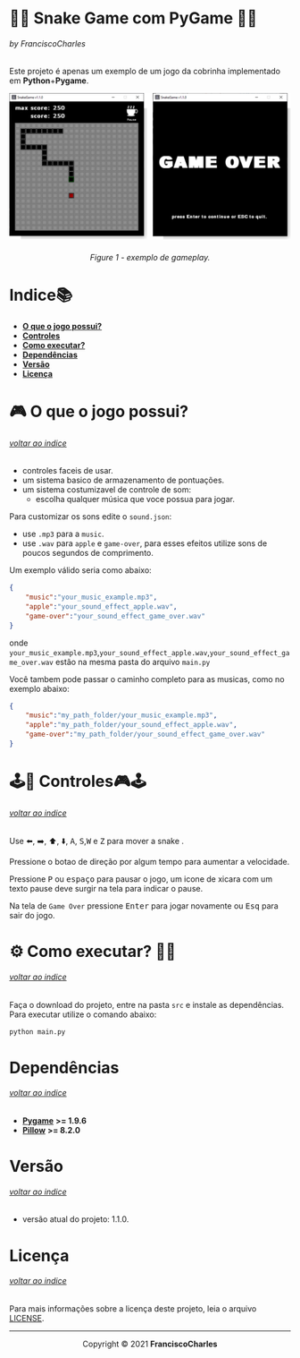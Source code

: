 <p align="center">
  <h1>🐍🍎 Snake Game com PyGame 🍎🐍</h1>
  <h6>by <i>FranciscoCharles</i></h6>
</p>
<p align="justify">

Este projeto é apenas um exemplo de um jogo da cobrinha implementado em **Python**+**Pygame**.
</p>

<div align="center">
    <img src="./src/images/snake_game.png" width="600">
    <br>
    <h6>
        Figure 1 - exemplo de gameplay.
    </h6>  
</div>

# <a name=index>Indice📚</a>
- [**O que o jogo possui?**](#o_que_o_jogo_possui)
- [**Controles**](#controles)
- [**Como executar?**](#run)
- [**Dependências**](#dependencies)
- [**Versão**](#version)
- [**Licença**](#license)

# **<a name=o_que_o_jogo_possui>🎮 O que o jogo possui?</a>** <h6>[voltar ao indice](#index)</h6>

 - controles faceis de usar.
 - um sistema basico de armazenamento de pontuações.
 - um sistema costumizavel de controle de som: 
    + escolha qualquer música que voce possua para jogar.

Para customizar os sons edite o `sound.json`:
  - use `.mp3` para a `music`.
  - use `.wav` para `apple` e `game-over`, para esses efeitos utilize sons de poucos segundos de comprimento.

Um exemplo válido seria como abaixo:
```json
{
    "music":"your_music_example.mp3",
    "apple":"your_sound_effect_apple.wav",
    "game-over":"your_sound_effect_game_over.wav"
}
```

onde `your_music_example.mp3`,`your_sound_effect_apple.wav`,`your_sound_effect_game_over.wav` estão na mesma pasta do arquivo `main.py`

Você tambem pode passar o caminho completo para as musicas, como no exemplo abaixo:
```json
{
    "music":"my_path_folder/your_music_example.mp3",
    "apple":"my_path_folder/your_sound_effect_apple.wav",
    "game-over":"my_path_folder/your_sound_effect_game_over.wav"
}
```

# **<a name=controles>🕹️🐍 Controles🎮🕹️</a>** <h6>[voltar ao indice](#index)</h6>

Use :arrow_left:, :arrow_right:, :arrow_up:, :arrow_down:, <kbd>A</kbd>, <kbd>S</kbd>,<kbd>W</kbd> e <kbd>Z</kbd> para mover a snake .

Pressione o botao de direção por algum tempo para aumentar a velocidade.

Pressione <kbd>P</kbd> ou <kbd>espaço</kbd> para pausar o jogo, um icone de xicara com um texto pause deve surgir na tela para indicar o pause.

Na tela de `Game Over` pressione <kbd>Enter</kbd> para jogar novamente ou <kbd>Esq</kbd> para sair do jogo.

# **<a name=run> ⚙️ Como executar? 🧠💭</a>** <h6>[voltar ao indice](#index)</h6>

 Faça o download do projeto, entre na pasta `src` e instale as dependências. Para executar utilize o comando abaixo:
 ```bash
 python main.py
 ```
# **<a name=dependencies>Dependências</a>**  <h6>[voltar ao indice](#index)</h6>

- [**Pygame**](https://pypi.org/project/pygame/) **>= 1.9.6**
- [**Pillow**](https://pypi.org/project/Pillow/) **>= 8.2.0**

# **<a name=version>Versão</a>**  <h6>[voltar ao indice](#index)</h6>
- versão atual do projeto: 1.1.0.

# **<a name=license>Licença</a>**  <h6>[voltar ao indice](#index)</h6>

Para mais informações sobre a licença deste projeto, leia o arquivo <a href="./LICENSE" title="go to license file">LICENSE</a>.

---
<p align="center">
    Copyright © 2021 <b>FranciscoCharles</b>
</p>